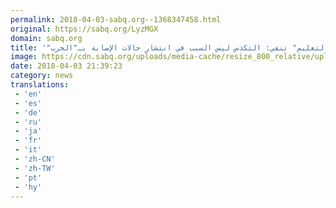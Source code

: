 ```yaml
---
permalink: 2018-04-03-sabq.org--1368347458.html
original: https://sabq.org/LyzMGX
domain: sabq.org
title: '"التعليم" تنفي: التكدس ليس السبب في انتشار حالات الإصابة بـ"الجرب"'
image: https://cdn.sabq.org/uploads/media-cache/resize_800_relative/uploads/material-file/5ac3f1b5c3794b030ba7b76c/5ac3f256af572.jpeg
date: 2018-04-03 21:39:23
category: news
translations: 
 - 'en'
 - 'es'
 - 'de'
 - 'ru'
 - 'ja'
 - 'fr'
 - 'it'
 - 'zh-CN'
 - 'zh-TW'
 - 'pt'
 - 'hy'
---
```


